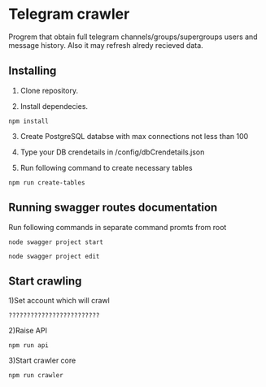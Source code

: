 # Telegram crawler

Progrem that obtain full telegram channels/groups/supergroups users and message history. Also it may refresh 
alredy recieved data.

## Installing

1) Clone repository.

2) Install dependecies.

```
npm install
```

3) Create PostgreSQL databse with max connections not less than 100

4) Type your DB crendetails in /config/dbCrendetails.json

5) Run following command to create necessary tables

```
npm run create-tables
```

## Running swagger routes documentation

Run following commands in separate command promts from root

```
node swagger project start

node swagger project edit
```

## Start crawling

1)Set account which will crawl

```
?????????????????????????
```

2)Raise API

```
npm run api
```

3)Start crawler core

```
npm run crawler
```